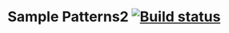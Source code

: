 # Sample Patterns2 [![Build status](https://ci.appveyor.com/api/projects/status/s1mmle9ieim6dcfb?svg=true)](https://ci.appveyor.com/project/ElenaLilu/patterns2-work)
